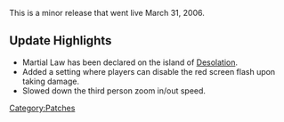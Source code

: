 This is a minor release that went live March 31, 2006.

## Update Highlights

- Martial Law has been declared on the island of
  [Desolation](../locations/Desolation.md).
- Added a setting where players can disable the red screen flash upon
  taking damage.
- Slowed down the third person zoom in/out speed.

[Category:Patches](../Category:Patches.md)
